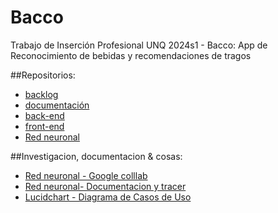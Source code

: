 # Bacco
Trabajo de Inserción Profesional UNQ 2024s1 - Bacco: App de Reconocimiento de bebidas y recomendaciones de tragos

##Repositorios:

- [backlog](https://trello.com/w/bacco17)
- [documentación](https://github.com/UnderABloodySky/bacco/wiki)
- [back-end](https://github.com/UnderABloodySky/bacco-backend)
- [front-end](https://github.com/UnderABloodySky/bacco-frontend)
- [Red neuronal](https://github.com/UnderABloodySky/bacco-py)



##Investigacion, documentacion & cosas:

- [Red neuronal - Google colllab](https://drive.google.com/drive/folders/1Kvc1T9ob9Oki04YSEMmsye9v8-X71VaG?usp=sharing)
- [Red neuronal- Documentacion y tracer](https://github.com/UnderABloodySky/bacco-py)
- [Lucidchart - Diagrama de Casos de Uso](https://lucid.app/lucidchart/5ba216b9-8fb8-4417-9e5b-955323aa83ab/edit?view_items=YEcDMTR-N2KX&invitationId=inv_cb90a376-ff5b-4fe8-bbed-983b91f52cc5)

